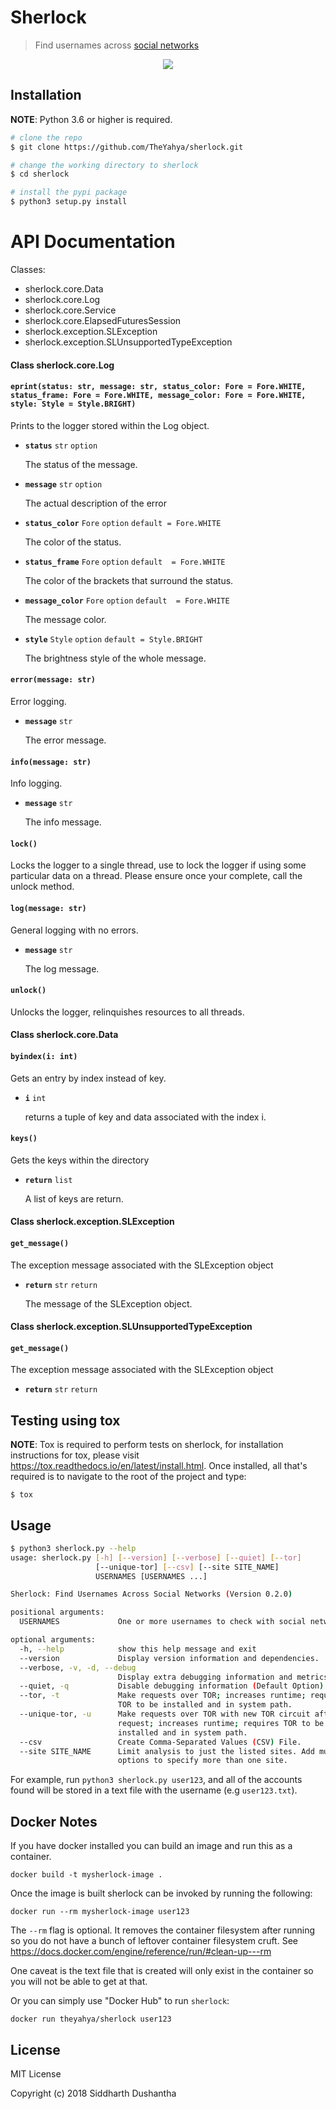 # Sherlock
> Find usernames across [social networks](https://github.com/sdushantha/sherlock/blob/master/sites.md) 

<p align="center">
<img src="./screenshot/preview.png">
</p>

## Installation

**NOTE**: Python 3.6 or higher is required.

```bash
# clone the repo
$ git clone https://github.com/TheYahya/sherlock.git

# change the working directory to sherlock
$ cd sherlock

# install the pypi package
$ python3 setup.py install

```

# API Documentation

Classes:
- sherlock.core.Data
- sherlock.core.Log
- sherlock.core.Service
- sherlock.core.ElapsedFuturesSession
- sherlock.exception.SLException
- sherlock.exception.SLUnsupportedTypeException

#### __Class__ sherlock.core.Log

#### `eprint(status: str, message: str, status_color: Fore = Fore.WHITE, status_frame: Fore = Fore.WHITE, message_color: Fore = Fore.WHITE, style: Style = Style.BRIGHT)`

Prints to the logger stored within the Log object.

- **`status`** `str` `option`

   The status of the message.

- **`message`** `str` `option`

   The actual description of the error

- **`status_color`** `Fore` `option` `default = Fore.WHITE`

   The color of the status.

- **`status_frame`** `Fore` `option` `default  = Fore.WHITE`

   The color of the brackets that surround the status.

- **`message_color`** `Fore` `option` `default  = Fore.WHITE`

   The message color.

- **`style`** `Style` `option` `default = Style.BRIGHT`

   The brightness style of the whole message.



#### `error(message: str)`

Error logging.

- **`message`** `str`

   The error message.

#### `info(message: str)`

Info logging.

- **`message`** `str`

   The info message.

#### `lock()`

Locks the logger to a single thread, use to lock the logger if using some particular data on a thread.
Please ensure once your complete, call the unlock method.

#### `log(message: str)`

General logging with no errors.

- **`message`** `str`

   The log message.

#### `unlock()`

Unlocks the logger, relinquishes resources to all threads.
#### __Class__ sherlock.core.Data

#### `byindex(i: int)`


Gets an entry by index instead of key.

- **`i`** `int`

   returns a tuple of key and data associated with the index i.

#### `keys()`

Gets the keys within the directory

- **`return`** `list`

   A list of keys are return.
#### __Class__ sherlock.exception.SLException

#### `get_message()`

The exception message associated with the SLException object

- **`return`** `str` `return`

   The message of the SLException object.

#### __Class__ sherlock.exception.SLUnsupportedTypeException

#### `get_message()`

The exception message associated with the SLException object

- **`return`** `str` `return`





## Testing using tox
**NOTE**: Tox is required to perform tests on sherlock, for installation instructions for tox,
please visit https://tox.readthedocs.io/en/latest/install.html. Once installed, all that's required is to navigate to the root of the project and type:
    
    $ tox
    
    

## Usage

```bash
$ python3 sherlock.py --help
usage: sherlock.py [-h] [--version] [--verbose] [--quiet] [--tor]
                   [--unique-tor] [--csv] [--site SITE_NAME]
                   USERNAMES [USERNAMES ...]

Sherlock: Find Usernames Across Social Networks (Version 0.2.0)

positional arguments:
  USERNAMES             One or more usernames to check with social networks.

optional arguments:
  -h, --help            show this help message and exit
  --version             Display version information and dependencies.
  --verbose, -v, -d, --debug
                        Display extra debugging information and metrics.
  --quiet, -q           Disable debugging information (Default Option).
  --tor, -t             Make requests over TOR; increases runtime; requires
                        TOR to be installed and in system path.
  --unique-tor, -u      Make requests over TOR with new TOR circuit after each
                        request; increases runtime; requires TOR to be
                        installed and in system path.
  --csv                 Create Comma-Separated Values (CSV) File.
  --site SITE_NAME      Limit analysis to just the listed sites. Add multiple
                        options to specify more than one site.
```

For example, run ```python3 sherlock.py user123```, and all of the accounts
found will be stored in a text file with the username (e.g ```user123.txt```).

## Docker Notes
If you have docker installed you can build an image and run this as a container.

```
docker build -t mysherlock-image .
```

Once the image is built sherlock can be invoked by running the following:

```
docker run --rm mysherlock-image user123
```

The ```--rm``` flag is optional.  It removes the container filesystem after running so you do not have a bunch of leftover container filesystem cruft.  See https://docs.docker.com/engine/reference/run/#clean-up---rm

One caveat is the text file that is created will only exist in the container so you will not be able to get at that.


Or you can simply use "Docker Hub" to run `sherlock`:
```
docker run theyahya/sherlock user123
```

## License
MIT License

Copyright (c) 2018 Siddharth Dushantha
